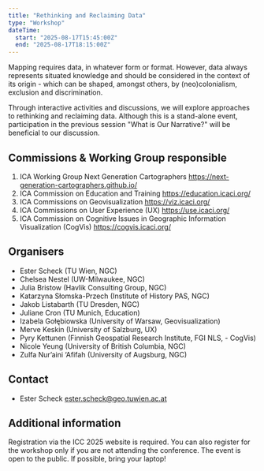 ```yaml
---
title: "Rethinking and Reclaiming Data"
type: "Workshop"
dateTime:
  start: "2025-08-17T15:45:00Z"
  end: "2025-08-17T18:15:00Z"
---
```


Mapping requires data, in whatever form or format. However, data always represents situated knowledge and should be considered in the context of its origin - which can be shaped, amongst others, by (neo)colonialism, exclusion and discrimination.

Through interactive activities and discussions, we will explore approaches to rethinking and reclaiming data. Although this is a stand-alone event, participation in the previous session "What is Our Narrative?" will be beneficial to our discussion.

## Commissions & Working Group responsible

1. ICA Working Group Next Generation Cartographers https://next-generation-cartographers.github.io/
1. ICA Commission on Education and Training https://education.icaci.org/
1. ICA Commissions on Geovisualization https://viz.icaci.org/
1. ICA Commissions on User Experience (UX) https://use.icaci.org/
1. ICA Commission on Cognitive Issues in Geographic Information Visualization (CogVis) https://cogvis.icaci.org/

## Organisers

- Ester Scheck (TU Wien, NGC)
- Chelsea Nestel (UW-Milwaukee, NGC)
- Julia Bristow (Havlik Consulting Group, NGC)
- Katarzyna Słomska-Przech (Institute of History PAS, NGC)
- Jakob Listabarth (TU Dresden, NGC)
- Juliane Cron (TU Munich, Education)
- Izabela Gołębiowska (University of Warsaw, Geovisualization)
- Merve Keskin (University of Salzburg, UX)
- Pyry Kettunen (Finnish Geospatial Research Institute, FGI NLS, - CogVis)
- Nicole Yeung (University of British Columbia, NGC)
- Zulfa Nur’aini ‘Afifah (University of Augsburg, NGC)

## Contact

- Ester Scheck ester.scheck@geo.tuwien.ac.at

## Additional information

Registration via the ICC 2025 website is required. You can also register for the workshop only if you are not attending the conference. The event is open to the public. If possible, bring your laptop!

